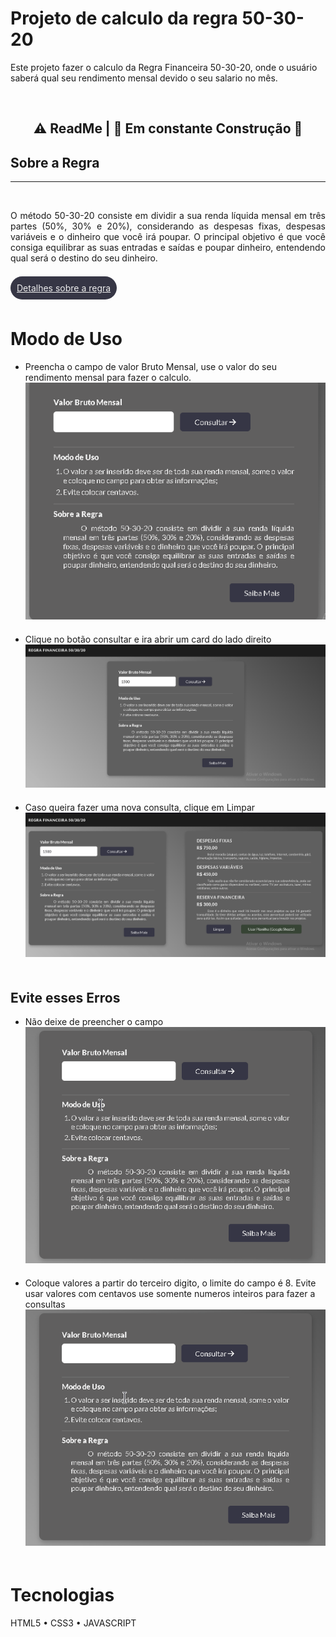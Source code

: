 <h1><strong>Projeto de calculo da regra 50-30-20</strong></h1>

<p>
     Este projeto fazer o calculo da Regra Financeira 50-30-20, onde o usuário saberá qual seu rendimento mensal devido o seu salario no mês.
</p>
<br>

<h2 align="center">
     ⚠ ReadMe | 🚀 Em constante Construção 🚧
</h2>

<h2>Sobre a Regra</h2>
<hr>
<br>
<p align="justify">
     O método 50-30-20 consiste em dividir a sua renda líquida mensal em três partes (50%, 30% e 20%), considerando as despesas fixas, despesas variáveis e o dinheiro que você irá poupar. O principal objetivo é que você consiga equilibrar as suas entradas e saídas e poupar dinheiro, entendendo qual será o destino do seu dinheiro.
</p>
<br>
<a style="color: #eeeeee; background-color: #363645; padding: 10px; border-radius: 20px;" href="https://economia.uol.com.br/mais/pagbank/2021/10/14/regra-50-30-20-aprenda-um-metodo-para-conseguir-economizar-hoje.htm">Detalhes sobre a regra</a>
<br>

<br>
<h1>Modo de Uso</h1>

<ul>
     <li>Preencha o campo de valor Bruto Mensal, use o valor do seu rendimento mensal para fazer o calculo.</li>
     <img style="width: 500px; margin-bottom: 20px;" src="./github/exmpleone.gif" title="Readme" alt="Readme">
     <li>Clique no botão consultar e ira abrir um card do lado direito</li>
     <img style="margin-bottom: 20px;" src="./github/exempletwo.gif" title="Readme" alt="Readme">
     <li>Caso queira fazer uma nova consulta, clique em Limpar</li>
     <img style="margin-bottom: 20px;" src="./github/exemplethree.gif" title="Readme" alt="Readme">
</ul>

<h2>Evite esses Erros</h2>

<ul>
     <li>
          Não deixe de preencher o campo
     </li>
     <img style="margin-bottom: 20px;" src="./github/exemplefour.gif" alt="Readme" title="Readme">
     <li>
          Coloque valores a partir do terceiro digito, o limite do campo é 8. Evite usar valores com centavos use somente numeros inteiros para fazer a consultas
     </li>
     <img style="margin-bottom: 20px;" src="./github/exemplefive.gif" alt="Readme" title="Readme">

</ul>

<h1>Tecnologias</h1>
<p>
     HTML5 • CSS3 • JAVASCRIPT
</p>